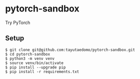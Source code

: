 # pytorch-sandbox
Try PyTorch

## Setup
```
$ git clone git@github.com:tayutaedomo/pytorch-sandbox.git  
$ cd pytorch-sandbox
$ python3 -m venv venv 
$ source venv/bin/activate
$ pip install --upgrade pip
$ pip install -r requirements.txt
```

